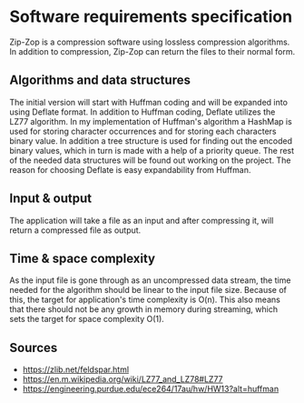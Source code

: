 # Software requirements specification  

Zip-Zop is a compression software using lossless compression algorithms. In addition to compression, Zip-Zop can return the files to their normal form.



## Algorithms and data structures  

The initial version will start with Huffman coding and will be expanded into using Deflate format. In addition to Huffman coding, Deflate utilizes the LZ77 algorithm. In my implementation of Huffman's algorithm a HashMap is used for storing character occurrences and for storing each characters binary value. In addition a tree structure is used for finding out the encoded binary values, which in turn is made with a help of a priority queue. The rest of the needed data structures will be found out working on the project. The reason for choosing Deflate is easy expandability from Huffman.



## Input & output

The application will take a file as an input and after compressing it, will return a compressed file as output.



## Time & space complexity

As the input file is gone through as an uncompressed data stream, the time needed for the algorithm should be linear to the input file size. Because of this, the target for application's time complexity is O(n). This also means that there should not be any growth in memory during streaming, which sets the target for space complexity O(1).



## Sources

* <https://zlib.net/feldspar.html>
* <https://en.m.wikipedia.org/wiki/LZ77_and_LZ78#LZ77>
* <https://engineering.purdue.edu/ece264/17au/hw/HW13?alt=huffman> 

